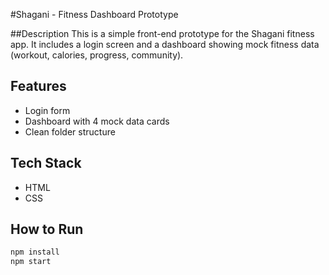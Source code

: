 #Shagani - Fitness Dashboard Prototype

##Description
This is a simple front-end prototype for the Shagani fitness app. It includes a login screen and a
dashboard showing mock fitness data (workout, calories, progress, community).


## Features
- Login form
- Dashboard with 4 mock data cards
- Clean folder structure

  
## Tech Stack
- HTML
- CSS

  
## How to Run
```bash
npm install
npm start
